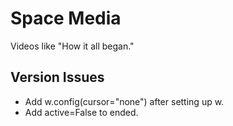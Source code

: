 # Space Media

Videos like "How it all began."


## Version Issues
 - Add w.config(cursor="none") after setting up w.
 - Add active=False to ended.

